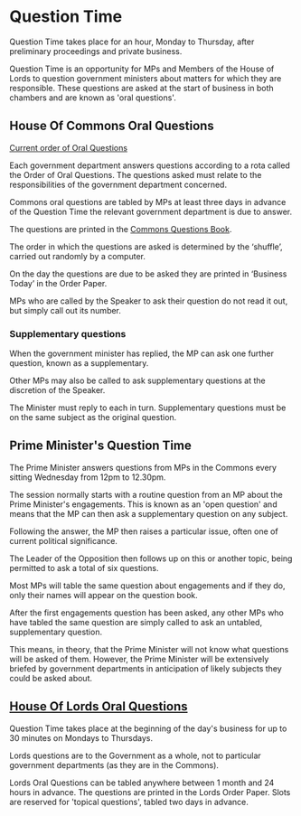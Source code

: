 # Question Time

Question Time takes place for an hour, Monday to Thursday, after preliminary proceedings and private business.

Question Time is an opportunity for MPs and Members of the House of Lords to question government ministers about matters for which they are responsible. These questions are asked at the start of business in both chambers and are known as 'oral questions'.

## House Of Commons Oral Questions

[Current order of Oral Questions](http://www.parliament.uk/documents/commons-information-office/Dates-Deadlines-Oral-Questions.pdf)

Each government department answers questions according to a rota called the Order of Oral Questions. The questions asked must relate to the responsibilities of the government department concerned.

Commons oral questions are tabled by MPs at least three days in advance of the Question Time the relevant government department is due to answer. 

The questions are printed in the [Commons Questions Book](http://www.publications.parliament.uk/pa/cm/cmordbk1/qbpart1.pdf). 

The order in which the questions are asked is determined by the ‘shuffle’, carried out randomly by a computer.

On the day the questions are due to be asked they are printed in ‘Business Today’ in the Order Paper.

MPs who are called by the Speaker to ask their question do not read it out, but simply call out its number.

### Supplementary questions

When the government minister has replied, the MP can ask one further question, known as a supplementary. 

Other MPs may also be called to ask supplementary questions at the discretion of the Speaker. 

The Minister must reply to each in turn. Supplementary questions must be on the same subject as the original question.

## Prime Minister's Question Time

The Prime Minister answers questions from MPs in the Commons every sitting Wednesday from 12pm to 12.30pm.

The session normally starts with a routine question from an MP about the Prime Minister's engagements. This is known as an 'open question' and means that the MP can then ask a supplementary question on any subject.

Following the answer, the MP then raises a particular issue, often one of current political significance. 

The Leader of the Opposition then follows up on this or another topic, being permitted to ask a total of six questions.

Most MPs will table the same question about engagements and if they do, only their names will appear on the question book.

After the first engagements question has been asked, any other MPs who have tabled the same question are simply called to ask an untabled, supplementary question.

This means, in theory, that the Prime Minister will not know what questions will be asked of them. However, the Prime Minister will be extensively briefed by government departments in anticipation of likely subjects they could be asked about.

## [House Of Lords Oral Questions](http://www.publications.parliament.uk/pa/ld/ldordpap.htm#order)

Question Time takes place at the beginning of the day's business for up to 30 minutes on Mondays to Thursdays.

Lords questions are to the Government as a whole, not to particular government departments (as they are in the Commons).

Lords Oral Questions can be tabled anywhere between 1 month and 24 hours in advance. The questions are printed in the Lords Order Paper. Slots are reserved for 'topical questions', tabled two days in advance.